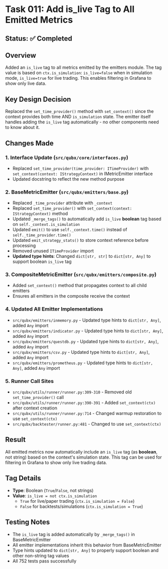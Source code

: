 # Task 011: Add is_live Tag to All Emitted Metrics

## Status: ✅ Completed

## Overview
Added an `is_live` tag to all metrics emitted by the emitters module. The tag value is based on `ctx.is_simulation`: `is_live=false` when in simulation mode, `is_live=true` for live trading. This enables filtering in Grafana to show only live data.

## Key Design Decision
Replaced the `set_time_provider()` method with `set_context()` since the context provides both time AND `is_simulation` state. The emitter itself handles adding the `is_live` tag automatically - no other components need to know about it.

## Changes Made

### 1. Interface Update (`src/qubx/core/interfaces.py`)
- Replaced `set_time_provider(time_provider: ITimeProvider)` with `set_context(context: IStrategyContext)` in IMetricEmitter interface
- Updated docstring to reflect the new method purpose

### 2. BaseMetricEmitter (`src/qubx/emitters/base.py`)
- Replaced `_time_provider` attribute with `_context`
- Replaced `set_time_provider()` with `set_context(context: IStrategyContext)` method
- Updated `_merge_tags()` to automatically add `is_live` **boolean** tag based on `self._context.is_simulation`
- Updated `emit()` to use `self._context.time()` instead of `self._time_provider.time()`
- Updated `emit_strategy_stats()` to store context reference before processing
- Removed unused `ITimeProvider` import
- **Updated type hints**: Changed `dict[str, str]` to `dict[str, Any]` to support boolean `is_live` tag

### 3. CompositeMetricEmitter (`src/qubx/emitters/composite.py`)
- Added `set_context()` method that propagates context to all child emitters
- Ensures all emitters in the composite receive the context

### 4. Updated All Emitter Implementations
- `src/qubx/emitters/inmemory.py` - Updated type hints to `dict[str, Any]`, added `Any` import
- `src/qubx/emitters/indicator.py` - Updated type hints to `dict[str, Any]`, added `Any` import
- `src/qubx/emitters/questdb.py` - Updated type hints to `dict[str, Any]`, added `Any` import
- `src/qubx/emitters/csv.py` - Updated type hints to `dict[str, Any]`, added `Any` import
- `src/qubx/emitters/prometheus.py` - Updated type hints to `dict[str, Any]`, added `Any` import

### 5. Runner Call Sites
- `src/qubx/utils/runner/runner.py:309-310` - Removed old `set_time_provider()` call
- `src/qubx/utils/runner/runner.py:390-391` - Added `set_context(ctx)` after context creation
- `src/qubx/utils/runner/runner.py:714` - Changed warmup restoration to use `set_context(ctx)`
- `src/qubx/backtester/runner.py:481` - Changed to use `set_context(ctx)`

## Result
All emitted metrics now automatically include an `is_live` tag (as **boolean**, not string) based on the context's simulation state. This tag can be used for filtering in Grafana to show only live trading data.

## Tag Details
- **Type**: Boolean (`True`/`False`, not strings)
- **Value**: `is_live = not ctx.is_simulation`
  - `True` for live/paper trading (`ctx.is_simulation = False`)
  - `False` for backtests/simulations (`ctx.is_simulation = True`)

## Testing Notes
- The `is_live` tag is added automatically by `_merge_tags()` in BaseMetricEmitter
- All emitter implementations inherit this behavior from BaseMetricEmitter
- Type hints updated to `dict[str, Any]` to properly support boolean and other non-string tag values
- All 752 tests pass successfully

